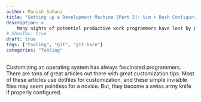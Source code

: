 ```yaml
---
author: Manish Sahani
title: "Setting up a Development Machine [Part 2]: Vim + Bash Configurations"
description: >
    Many nights of potential productive work programmers have lost by procrastinating on properly setting up a new machine's development environment. This series of articles discusses some elegant ways to set up your new device with one single command. 
# ShowToc: true
draft: true
tags: ["tooling", "git", "git-bare"]
categories: "Tooling"
---
```


Customizing an operating system has always fascinated programmers. There are tons of great articles out there with great customization tips. Most of these articles use dotfiles for customization, and these simple invisible files may seem pointless for a novice. But, they become a swiss army knife if properly configured. 